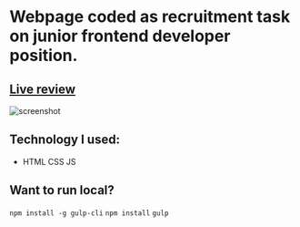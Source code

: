 # Webpage coded as recruitment task on junior frontend developer position.

## [Live review](https://kamilbaczynski.github.io/rekrutacja-dzialki/)
 
![screenshot](https://kamilbaczynski.github.io/rekrutacja-dzialki/assets/img/cover.png)

## Technology I used:
* HTML CSS JS

## Want to run local?

`npm install -g gulp-cli`
`npm install`
`gulp`
